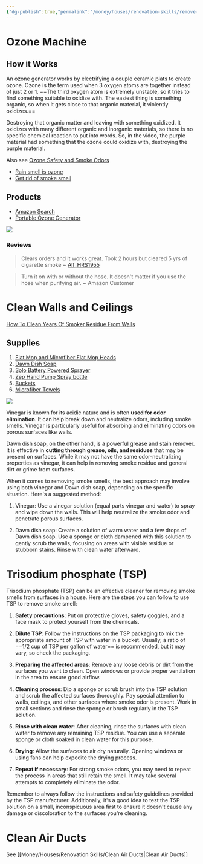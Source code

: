 ```yaml
---
{"dg-publish":true,"permalink":"/money/houses/renovation-skills/remove-smoking-oder/","tags":["oakmore"],"created":"Jul 14, 2023, 3:08 PM","updated":""}
---
```



# Ozone Machine

## How it Works

An ozone generator works by electrifying a couple ceramic plats to create ozone. Ozone is the term used when 3 oxygen atoms are together instead of just 2 or 1. ==The third oxygen atom is extremely unstable, so it tries to find something suitable to oxidize with. The easiest thing is something organic, so when it gets close to that organic material, it violently oxidizes.==

Destroying that organic matter and leaving with something oxidized. It oxidizes with many different organic and inorganic materials, so there is no specific chemical reaction to put into words. So, in the video, the purple material had something that the ozone could oxidize with, destroying the purple material.

Also see [Ozone Safety and Smoke Odors](https://chat.openai.com/share/b40cebb3-a621-42c2-84dc-ee43c789d3f6)

- [Rain smell is ozone](https://youtu.be/0goY3ggd7kU)
- [Get rid of smoke smell](https://youtu.be/BxE-U3YBYzo)

## Products

- [Amazon Search](https://www.amazon.com/s?k=ozone+machine+for+house&hvadid=557326354766&hvdev=c&hvlocphy=9026850&hvnetw=g&hvqmt=e&hvrand=3435081908803220206&hvtargid=kwd-392011699561&hydadcr=8350_13469687&tag=googhydr-20&ref=pd_sl_21sfittkpq_e)
- [Portable Ozone Generator](https://a.co/d/eJM1Yw3)

![](https://m.media-amazon.com/images/I/618r+aBxztL._AC_SL1001_.jpg)

### Reviews

> Clears orders and it works great. Took 2 hours but cleared 5 yrs of cigarette smoke ~ [Alf_HRS1955](https://www.amazon.com/gp/profile/amzn1.account.AFWILQH2CKGMMU7QJIR4TWH6LB7A/ref=ask_dp_lswr_pp_hza)


> Turn it on with or without the hose. It doesn't matter if you use the hose when purifying air. ~ Amazon Customer


# Clean Walls and Ceilings

[How To Clean Years Of Smoker Residue From Walls](https://www.youtube.com/watch?v=8zDTA6Pdiiw)

## Supplies

1. [Flat Mop and Microfiber Flat Mop Heads](https://www.homedepot.com/p/Bona-Premium-Microfiber-Hard-Surface-Mop-and-Duster-WM710013432/302325853)
2. [Dawn Dish Soap](https://amzn.to/3VAEamS)
3. [Solo Battery Powered Sprayer](https://amzn.to/3VBGQ4l)
4. [Zep Hand Pump Spray bottle](https://amzn.to/3gMZUgJ)
5. [Buckets](https://amzn.to/3AYfHAf)
6. [Microfiber Towels](https://www.letscleanthatup.com/shop/)

![](https://www.youtube.com/watch?v=hQXsvYhpW3Y)

Vinegar is known for its acidic nature and is often **used for odor elimination**. It can help break down and neutralize odors, including smoke smells. Vinegar is particularly useful for absorbing and eliminating odors on porous surfaces like walls.

Dawn dish soap, on the other hand, is a powerful grease and stain remover. It is effective in **cutting through grease, oils, and residues** that may be present on surfaces. While it may not have the same odor-neutralizing properties as vinegar, it can help in removing smoke residue and general dirt or grime from surfaces.

When it comes to removing smoke smells, the best approach may involve using both vinegar and Dawn dish soap, depending on the specific situation. Here's a suggested method:

1. Vinegar: Use a vinegar solution (equal parts vinegar and water) to spray and wipe down the walls. This will help neutralize the smoke odor and penetrate porous surfaces.
    
2. Dawn dish soap: Create a solution of warm water and a few drops of Dawn dish soap. Use a sponge or cloth dampened with this solution to gently scrub the walls, focusing on areas with visible residue or stubborn stains. Rinse with clean water afterward.

# Trisodium phosphate (TSP)

Trisodium phosphate (TSP) can be an effective cleaner for removing smoke smells from surfaces in a house. Here are the steps you can follow to use TSP to remove smoke smell:

1. **Safety precautions**: Put on protective gloves, safety goggles, and a face mask to protect yourself from the chemicals.
    
2. **Dilute TSP**: Follow the instructions on the TSP packaging to mix the appropriate amount of TSP with water in a bucket. Usually, a ratio of ==1/2 cup of TSP per gallon of water== is recommended, but it may vary, so check the packaging.
    
3. **Preparing the affected areas**: Remove any loose debris or dirt from the surfaces you want to clean. Open windows or provide proper ventilation in the area to ensure good airflow.
    
4. **Cleaning process**: Dip a sponge or scrub brush into the TSP solution and scrub the affected surfaces thoroughly. Pay special attention to walls, ceilings, and other surfaces where smoke odor is present. Work in small sections and rinse the sponge or brush regularly in the TSP solution.
    
5. **Rinse with clean water**: After cleaning, rinse the surfaces with clean water to remove any remaining TSP residue. You can use a separate sponge or cloth soaked in clean water for this purpose.
    
6. **Drying**: Allow the surfaces to air dry naturally. Opening windows or using fans can help expedite the drying process.
    
7. **Repeat if necessary**: For strong smoke odors, you may need to repeat the process in areas that still retain the smell. It may take several attempts to completely eliminate the odor.
    

Remember to always follow the instructions and safety guidelines provided by the TSP manufacturer. Additionally, it's a good idea to test the TSP solution on a small, inconspicuous area first to ensure it doesn't cause any damage or discoloration to the surfaces you're cleaning.

# Clean Air Ducts

See [[Money/Houses/Renovation Skills/Clean Air Ducts\|Clean Air Ducts]]